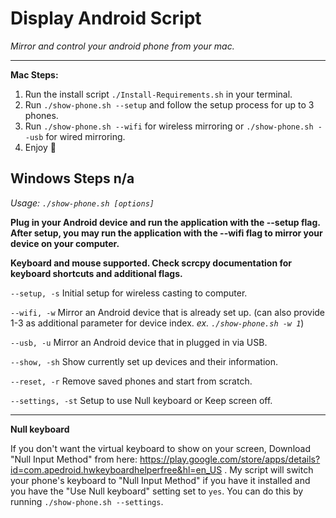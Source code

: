 # Display Android Script
*Mirror and control your android phone from your mac.*

---

**Mac Steps:**
1. Run the install script `./Install-Requirements.sh` in your terminal.
2. Run `./show-phone.sh --setup` and follow the setup process for up to 3 phones.
3. Run `./show-phone.sh --wifi` for wireless mirroring or `./show-phone.sh --usb` for wired mirroring.
4. Enjoy 🤙️

**Windows Steps**
n/a
---

*Usage: `./show-phone.sh [options]`*

**Plug in your Android device and run the application with the --setup flag.**
**After setup, you may run the application with the --wifi flag to mirror your device on your computer.**

**Keyboard and mouse supported. Check scrcpy documentation for keyboard shortcuts and additional flags.**

`--setup, -s`
        Initial setup for wireless casting to computer.

`--wifi, -w`
        Mirror an Android device that is already set up. (can also provide 1-3 as additional parameter for device index. *ex. `./show-phone.sh -w 1`*)

`--usb, -u`
        Mirror an Android device that in plugged in via USB.
 
`--show, -sh`
        Show currently set up devices and their information.
 
`--reset, -r`
        Remove saved phones and start from scratch.

`--settings, -st`
        Setup to use Null keyboard or Keep screen off.

---

**Null keyboard**

If you don't want the virtual keyboard to show on your screen, Download "Null Input Method" from here: https://play.google.com/store/apps/details?id=com.apedroid.hwkeyboardhelperfree&hl=en_US . My script will switch your phone's keyboard to "Null Input Method" if you have it installed and you have the "Use Null keyboard" setting set to `yes`. You can do this by running `./show-phone.sh --settings`.